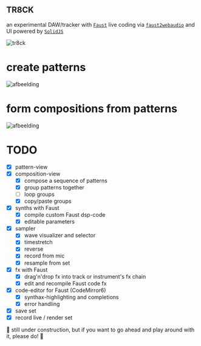 ## TR8CK

an experimental DAW/tracker with [`Faust`](https://faust.grame.fr/) live coding via [`faust2webaudio`](https://github.com/grame-cncm/faust2webaudio) and UI powered by [`SolidJS`](https://www.solidjs.com/)

![tr8ck](https://user-images.githubusercontent.com/10504064/194712686-f1523f87-3085-430c-8ba5-aac2ac953622.gif)

# create patterns
![afbeelding](https://user-images.githubusercontent.com/10504064/194711560-eb68c80d-7164-4e16-ac09-2deb6f93b6fb.png)

# form compositions from patterns
![afbeelding](https://user-images.githubusercontent.com/10504064/194711611-6bfff893-359f-4e8d-814e-bf9ac4cb8849.png)

# TODO

- [x] pattern-view
- [x] composition-view
  - [x] compose a sequence of patterns
  - [x] group patterns together
  - [ ] loop groups
  - [x] copy/paste groups
- [x] synths with Faust
  - [x] compile custom Faust dsp-code
  - [x] editable parameters
- [x] sampler
  - [x] wave visualizer and selector
  - [x] timestretch
  - [x] reverse
  - [x] record from mic
  - [x] resample from set
- [x] fx with Faust
  - [x] drag'n'drop fx into track or instrument's fx chain
  - [x] edit and recompile Faust code fx
- [x] code-editor for Faust (CodeMirror6)
  - [x] synthax-highlighting and completions
  - [x] error handling
- [x] save set
- [x] record live / render set

🚧 still under construction, but if you want to go ahead and play around with it, please do! 🚧
